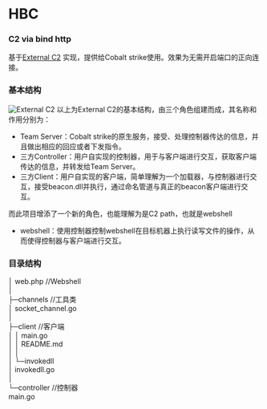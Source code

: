 # HBC
### C2 via bind http  
基于[External C2](https://www.cobaltstrike.com/downloads/externalc2spec.pdf) 实现，提供给Cobalt strike使用。效果为无需开启端口的正向连接。  

### 基本结构
![External C2](https://raw.githubusercontent.com/Lz1y/imggo/master/20190701182150.png)
以上为External C2的基本结构，由三个角色组建而成，其名称和作用分别为：  
  
- Team Server：Cobalt strike的原生服务，接受、处理控制器传达的信息，并且做出相应的回应或者下发指令。    
- 三方Controller：用户自实现的控制器，用于与客户端进行交互，获取客户端传达的信息，并转发给Team Server。  
- 三方Client：用户自实现的客户端，简单理解为一个加载器，与控制器进行交互，接受beacon.dll并执行，通过命名管道与真正的beacon客户端进行交互。  

而此项目增添了一个新的角色，也能理解为是C2 path，也就是webshell  
- webshell：使用控制器控制webshell在目标机器上执行读写文件的操作，从而使得控制器与客户端进行交互。  
  

### 目录结构
│  web.php   //Webshell  
│  
├─channels   //工具类  
│      socket_channel.go  
│  
├─client     //客户端  
│  │  main.go  
│  │  README.md  
│  │  
│  └─invokedll  
│          invokedll.go  
│  
└─controller //控制器  
        main.go  
         
        
